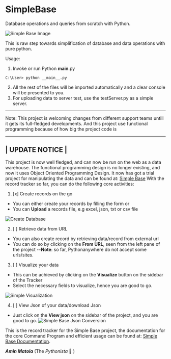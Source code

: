 # SimpleBase
Database operations and queries from scratch with Python.

![Simple Base Image](http://learners.pythonanywhere.com/static/images/sBase.PNG)

This is raw step towards simplification of database and data operations with pure python.

Usage:

1. Invoke or run Python __main__.py
```shell
C:\User> python __main__.py
```
2. All the rest of the files will be imported automatically and a clear console will be presented to you.
3. For uploading data to server test, use the testServer.py as a simple server.

--------------------------------------------------------------------------------
Note: This project is welcoming changes from different support teams untill it gets its full-fledged developments.
And this project use functional programming because of how big the project code is

-----------------------------------------------------------------------------------
|                                UPDATE NOTICE                                      |
-----------------------------------------------------------------------------------
This project is now well fledged, and can now be run on the web as a data warehouse.
The functional programming design is no longer existing, and now it uses Object Oriented Programming Design.
It now has got a trial project for manipulating the data and can be found at:
[Simple Base](http://learners.pythonanywhere.com/simplebase)
With the record tracker so far, you can do the following core activities:

1. [x] Create records on the go
- You can either create your records by filling the form or
- You can **Upload** a records file, e.g excel, json, txt or csv file

![Create Database](http://amix.pythonanywhere.com/static/projects/create.PNG)

2. [ ] Retrieve data from URL
- You can also create record by retrieving data/record from external url
- You can do so by clicking on the **From URL**, seen from the left pane of the project
--**Note**: so far, Pythonanywhere do not accept some urls/sites.

3. [ ] Visualize your data
- This can be achieved by clicking on the **Visualize** button on the sidebar of the Tracker
- Select the necessary fields to visualize, hence you are good to go.

![Simple Visualization](http://amix.pythonanywhere.com/static/projects/visualize.PNG)

4. [ ] View Json of your data/download Json
- Just click on the **View json** on the sidebar of the project, and you are good to go.
![Simple Base Json Conversion](http://amix.pythonanywhere.com/static/projects/bs2.PNG)

This is the record tracker for the Simple Base project, the documentation for the core Command Program  and efficient usage can be found at:
[Simple Base Documentation](http://learners.pythonanywhere.com/simplebase?doc=true).

**_Amin Matola_** (The _Pythonista_ :snake: )
